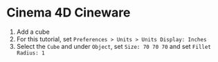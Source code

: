 # Cinema 4D Cineware

1. Add a cube
2. For this tutorial, set `Preferences > Units > Units Display: Inches`
3. Select the `Cube` and under `Object`, set `Size: 70 70 70` and set `Fillet Radius: 1`
